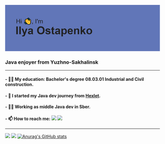 ![alt text](https://github.com/6londo9/6londo9/blob/main/header.png?raw=true) 
### Java enjoyer from Yuzhno-Sakhalinsk</h4>
___
#### - 👨‍🎓 My education: Bachelor's degree 08.03.01 Industrial and Civil construction.
#### - 🧠 I started my Java dev journey from [Hexlet](hexlet.io).
#### - 👷‍♂️ Working as middle Java dev in Sber.
#### - 📫 How to reach me: [![](https://img.shields.io/badge/Gmail-D14836?style=for-the-badge&logo=gmail&logoColor=white)](mailto:6londo9@gmail.com) [![](https://img.shields.io/badge/Telegram-2CA5E0?style=for-the-badge&logo=telegram&logoColor=white)](https://t.me/blondog)
___
![](https://github-profile-summary-cards.vercel.app/api/cards/most-commit-language?username=6londo9&theme=tokyonight)
![](https://github-profile-summary-cards.vercel.app/api/cards/repos-per-language?username=6londo9&theme=tokyonight)
[![Anurag's GitHub stats](https://github-readme-stats.vercel.app/api?username=6londo9&theme=tokyonight)](https://github.com/anuraghazra/github-readme-stats)
